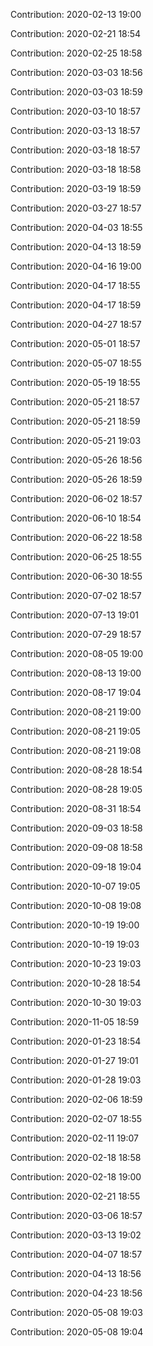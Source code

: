 Contribution: 2020-02-13 19:00

Contribution: 2020-02-21 18:54

Contribution: 2020-02-25 18:58

Contribution: 2020-03-03 18:56

Contribution: 2020-03-03 18:59

Contribution: 2020-03-10 18:57

Contribution: 2020-03-13 18:57

Contribution: 2020-03-18 18:57

Contribution: 2020-03-18 18:58

Contribution: 2020-03-19 18:59

Contribution: 2020-03-27 18:57

Contribution: 2020-04-03 18:55

Contribution: 2020-04-13 18:59

Contribution: 2020-04-16 19:00

Contribution: 2020-04-17 18:55

Contribution: 2020-04-17 18:59

Contribution: 2020-04-27 18:57

Contribution: 2020-05-01 18:57

Contribution: 2020-05-07 18:55

Contribution: 2020-05-19 18:55

Contribution: 2020-05-21 18:57

Contribution: 2020-05-21 18:59

Contribution: 2020-05-21 19:03

Contribution: 2020-05-26 18:56

Contribution: 2020-05-26 18:59

Contribution: 2020-06-02 18:57

Contribution: 2020-06-10 18:54

Contribution: 2020-06-22 18:58

Contribution: 2020-06-25 18:55

Contribution: 2020-06-30 18:55

Contribution: 2020-07-02 18:57

Contribution: 2020-07-13 19:01

Contribution: 2020-07-29 18:57

Contribution: 2020-08-05 19:00

Contribution: 2020-08-13 19:00

Contribution: 2020-08-17 19:04

Contribution: 2020-08-21 19:00

Contribution: 2020-08-21 19:05

Contribution: 2020-08-21 19:08

Contribution: 2020-08-28 18:54

Contribution: 2020-08-28 19:05

Contribution: 2020-08-31 18:54

Contribution: 2020-09-03 18:58

Contribution: 2020-09-08 18:58

Contribution: 2020-09-18 19:04

Contribution: 2020-10-07 19:05

Contribution: 2020-10-08 19:08

Contribution: 2020-10-19 19:00

Contribution: 2020-10-19 19:03

Contribution: 2020-10-23 19:03

Contribution: 2020-10-28 18:54

Contribution: 2020-10-30 19:03

Contribution: 2020-11-05 18:59

Contribution: 2020-01-23 18:54

Contribution: 2020-01-27 19:01

Contribution: 2020-01-28 19:03

Contribution: 2020-02-06 18:59

Contribution: 2020-02-07 18:55

Contribution: 2020-02-11 19:07

Contribution: 2020-02-18 18:58

Contribution: 2020-02-18 19:00

Contribution: 2020-02-21 18:55

Contribution: 2020-03-06 18:57

Contribution: 2020-03-13 19:02

Contribution: 2020-04-07 18:57

Contribution: 2020-04-13 18:56

Contribution: 2020-04-23 18:56

Contribution: 2020-05-08 19:03

Contribution: 2020-05-08 19:04

